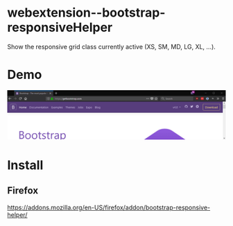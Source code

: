 # webextension--bootstrap-responsiveHelper

Show the responsive grid class currently active (XS, SM, MD, LG, XL, ...).

# Demo

![Demo](https://raw.githubusercontent.com/KevinBon/webextension--bootstrap-responsiveHelper/master/screenshots/demo.gif)

# Install

## Firefox

https://addons.mozilla.org/en-US/firefox/addon/bootstrap-responsive-helper/
